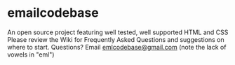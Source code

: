 # emailcodebase
An open source project featuring well tested, well supported HTML and CSS
Please review the Wiki for Frequently Asked Questions and suggestions on where to start.
Questions? Email emlcodebase@gmail.com (note the lack of vowels in "eml")
